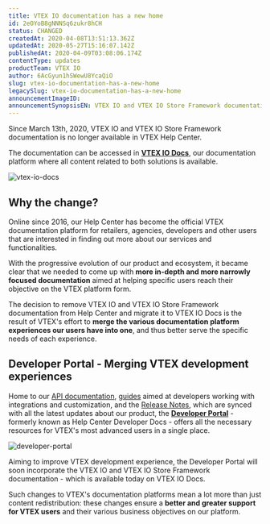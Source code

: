 ```yaml
---
title: VTEX IO documentation has a new home
id: 2eOYoB8gNNNSq6zukr8hCH
status: CHANGED
createdAt: 2020-04-08T13:51:13.362Z
updatedAt: 2020-05-27T15:16:07.142Z
publishedAt: 2020-04-09T03:08:06.174Z
contentType: updates
productTeam: VTEX IO
author: 6AcGyun1hSWewU8YcaQiO
slug: vtex-io-documentation-has-a-new-home
legacySlug: vtex-io-documentation-has-a-new-home
announcementImageID: 
announcementSynopsisEN: VTEX IO and VTEX IO Store Framework documentation are now available in VTEX IO Docs.
---
```


Since March 13th, 2020, VTEX IO and VTEX IO Store Framework documentation is no longer available in VTEX Help Center.

The documentation can be accessed in [**VTEX IO Docs**](https://vtex.io/docs), our documentation platform where all content related to both solutions is available. 

![vtex-io-docs](https://images.ctfassets.net/alneenqid6w5/3mjm7jrAJybhh11YIBsU7Y/a78b3e5600bc5b7c1dcefcaa5da40fb6/vtex-io-docs.png)

## Why the change?

Online since 2016, our Help Center has become the official VTEX documentation platform for retailers, agencies, developers and other users that are interested in finding out more about our services and functionalities.

With the progressive evolution of our product and ecosystem, it became clear that we needed to come up with **more in-depth and more narrowly focused documentation** aimed at helping specific users reach their objective on the VTEX platform form.

The decision to remove VTEX IO and VTEX IO Store Framework documentation from Help Center and migrate it to VTEX IO Docs is the result of VTEX's effort to **merge the various documentation platform experiences our users have into one**, and thus better serve the specific needs of each experience. 

## Developer Portal - Merging VTEX development experiences

Home to our [API documentation](https://developers.vtex.com/reference), [guides](https://developers.vtex.com/docs) aimed at developers working with integrations and customization, and the [Release Notes](https://developers.vtex.com/changelog), which are synced with all the latest updates about our product, the [**Developer Portal**](https://developers.vtex.com) - formerly known as Help Center Developer Docs - offers all the necessary resources for VTEX's most advanced users in a single place. 

![developer-portal](https://images.ctfassets.net/alneenqid6w5/7MvPBbDIyOhzeOXqpJ7IqP/4c1aa7fcb8d7275e1287d5e03bbe1e80/developer-portal.png)

Aiming to improve VTEX development experience, the Developer Portal will soon incorporate the VTEX IO and VTEX IO Store Framework documentation - which is available today on VTEX IO Docs.

Such changes to VTEX's documentation platforms mean a lot more than just content redistribution: these changes ensure a **better and greater support for VTEX users** and their various business objectives on our platform.

